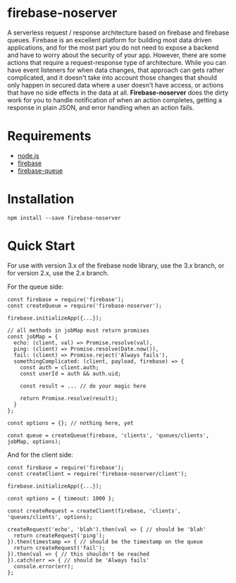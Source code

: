 firebase-noserver
===================

A serverless request / response architecture based on firebase and firebase
queues. Firebase is an excellent platform for building most data driven
applications, and for the most part you do not need to expose a backend
and have to worry about the security of your app. However, there are some
actions that require a request-response type of architecture. While you can
have event listeners for when data changes, that approach can gets rather
complicated, and it doesn't take into account those changes that should only
happen in secured data where a user doesn't have access, or actions that have
no side effects in the data at all. **Firebase-noserver** does the dirty work
for you to handle notification of when an action completes, getting a response
in plain JSON, and error handling when an action fails.

Requirements
============

* [node.js](https://nodejs.org)
* [firebase](https://firebase.google.com)
* [firebase-queue](http://npm.im/firebase-queue)

Installation
============

```
npm install --save firebase-noserver
```

Quick Start
===========

For use with version 3.x of the firebase node library, use the 3.x branch, or for version 2.x, use the 2.x branch.

For the queue side:

```
const firebase = require('firebase');
const createQueue = require('firebase-noserver');

firebase.initializeApp({...});

// all methods in jobMap must return promises
const jobMap = {
  echo: (client, val) => Promise.resolve(val),
  ping: (client) => Promise.resolve(Date.now()),
  fail: (client) => Promise.reject('Always fails'),
  somethingComplicated: (client, payload, firebase) => {
    const auth = client.auth;
    const userId = auth && auth.uid;
    
    const result = ... // do your magic here

    return Promise.resolve(result);
  }
};

const options = {}; // nothing here, yet

const queue = createQueue(firebase, 'clients', 'queues/clients', jobMap, options);
```

And for the client side:
```
const firebase = require('firebase');
const createClient = require('firebase-noserver/client');

firebase.initializeApp({...});

const options = { timeout: 1000 };

const createRequest = createClient(firebase, 'clients', 'queues/clients', options);

createRequest('echo', 'blah').then(val => { // should be 'blah'
  return createRequest('ping');
}).then(timestamp => { // should be the timestamp on the queue
  return createRequest('fail');
}).then(val => { // this shouldn't be reached
}).catch(err => { // should be 'Always fails'
  console.error(err);
};
```
